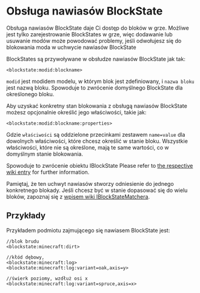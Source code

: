 # Obsługa nawiasów BlockState

Obsługa nawiasów BlockState daje Ci dostęp do bloków w grze. Możliwe jest tylko zarejestrowanie BlockStates w grze, więc dodawanie lub usuwanie modów może powodować problemy, jeśli odwołujesz się do blokowania moda w uchwycie nawiasów BlockState

BlockStates są przywoływane w obsłudze nawiasów BlockState jak tak:

```zenscript
<blockstate:modid:blockname>
```

`modid` jest modidem modelu, w którym blok jest zdefiniowany, i `nazwa bloku` jest nazwą bloku. Spowoduje to zwrócenie domyślnego BlockState dla określonego bloku.

Aby uzyskać konkretny stan blokowania z obsługą nawiasów BlockState możesz opcjonalnie określić jego właściwości, takie jak:

```zenscript
<blockstate:modid:blockname:properties>
```

Gdzie `właściwości` są oddzielone przecinkami zestawem `name=value` dla dowolnych właściwości, które chcesz określić w stanie bloku. Wszystkie właściwości, które nie są określone, mają te same wartości, co w domyślnym stanie blokowania.

Spowoduje to zwrócenie obiektu IBlockState Please refer to [the respective wiki entry](/Vanilla/Blocks/IBlockState/) for further information.

Pamiętaj, że ten uchwyt nawiasów stworzy odniesienie do jednego konkretnego blokady. Jeśli chcesz być w stanie dopasować się do wielu bloków, zapoznaj się z [wpisem wiki IBlockStateMatchera](/Vanilla/Blocks/IBlockStateMatcher).

## Przykłady

Przykładem podmiotu zajmującego się nawiasem BlockState jest:

```zenscript
//blok brudu
<blockstate:minecraft:dirt>

//kłód dębowy,
<blockstate:minecraft:log>
<blockstate:minecraft:log:variant=oak,axis=y>

//świerk poziomy, wzdłuż osi x
<blockstate:minecraft:log:variant=spruce,axis=x>
```